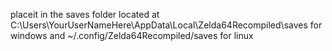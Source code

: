 placeit in the saves folder located at C:\Users\YourUserNameHere\AppData\Local\Zelda64Recompiled\saves for windows and ~/.config/Zelda64Recompiled/saves for linux
